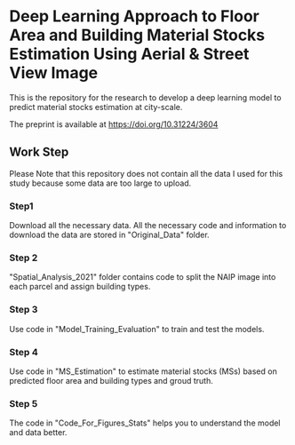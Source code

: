 # Deep Learning Approach to Floor Area and Building Material Stocks Estimation Using Aerial & Street View Image
This is the repository for the research to develop a deep learning model to predict material stocks estimation at city-scale.

The preprint is available at https://doi.org/10.31224/3604

## Work Step
Please Note that this repository does not contain all the data I used for this study because some data are too large to upload.

### Step1

Download all the necessary data. All the necessary code and information to download the data are stored in "Original_Data" folder.


### Step 2

"Spatial_Analysis_2021" folder contains code to split the NAIP image into each parcel and assign building types. 

### Step 3

Use code in "Model_Training_Evaluation" to train and test the models.

### Step 4

Use code in "MS_Estimation" to estimate material stocks (MSs) based on predicted floor area and building types and groud truth.

### Step 5

The code in "Code_For_Figures_Stats" helps you to understand the model and data better.
